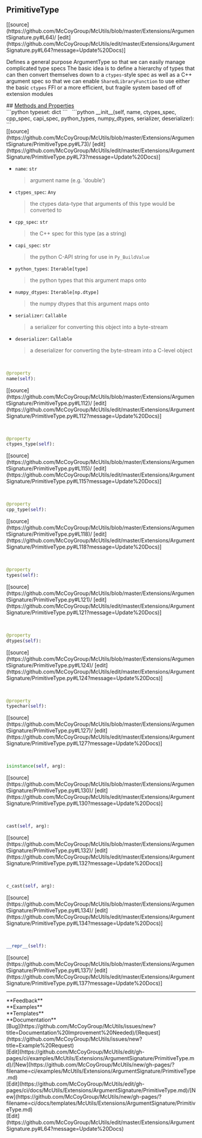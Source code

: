 ## <a id="McUtils.Extensions.ArgumentSignature.PrimitiveType">PrimitiveType</a> 

<div class="docs-source-link" markdown="1">
[[source](https://github.com/McCoyGroup/McUtils/blob/master/Extensions/ArgumentSignature.py#L64)/
[edit](https://github.com/McCoyGroup/McUtils/edit/master/Extensions/ArgumentSignature.py#L64?message=Update%20Docs)]
</div>

Defines a general purpose ArgumentType so that we can easily manage complicated type specs
The basic idea is to define a hierarchy of types that can then convert themselves down to
a `ctypes`-style spec as well as a C++ argument spec so that we can enable `SharedLibraryFunction`
to use either the basic `ctypes` FFI or a more efficient, but fragile system based off of extension modules







<div class="collapsible-section">
 <div class="collapsible-section collapsible-section-header" markdown="1">
## <a class="collapse-link" data-toggle="collapse" href="#methods" markdown="1"> Methods and Properties</a> <a class="float-right" data-toggle="collapse" href="#methods"><i class="fa fa-chevron-down"></i></a>
 </div>
 <div class="collapsible-section collapsible-section-body collapse show" id="methods" markdown="1">
 ```python
typeset: dict
```
<a id="McUtils.Extensions.ArgumentSignature.PrimitiveType.__init__" class="docs-object-method">&nbsp;</a> 
```python
__init__(self, name, ctypes_spec, cpp_spec, capi_spec, python_types, numpy_dtypes, serializer, deserializer): 
```
<div class="docs-source-link" markdown="1">
[[source](https://github.com/McCoyGroup/McUtils/blob/master/Extensions/ArgumentSignature/PrimitiveType.py#L73)/
[edit](https://github.com/McCoyGroup/McUtils/edit/master/Extensions/ArgumentSignature/PrimitiveType.py#L73?message=Update%20Docs)]
</div>

  - `name`: `str`
    > argument name (e.g. 'double')
  - `ctypes_spec`: `Any`
    > the ctypes data-type that arguments of this type would be converted to
  - `cpp_spec`: `str`
    > the C++ spec for this type (as a string)
  - `capi_spec`: `str`
    > the python C-API string for use in `Py_BuildValue`
  - `python_types`: `Iterable[type]`
    > the python types that this argument maps onto
  - `numpy_dtypes`: `Iterable[np.dtype]`
    > the numpy dtypes that this argument maps onto
  - `serializer`: `Callable`
    > a serializer for converting this object into a byte-stream
  - `deserializer`: `Callable`
    > a deserializer for converting the byte-stream into a C-level object


<a id="McUtils.Extensions.ArgumentSignature.PrimitiveType.name" class="docs-object-method">&nbsp;</a> 
```python
@property
name(self): 
```
<div class="docs-source-link" markdown="1">
[[source](https://github.com/McCoyGroup/McUtils/blob/master/Extensions/ArgumentSignature/PrimitiveType.py#L112)/
[edit](https://github.com/McCoyGroup/McUtils/edit/master/Extensions/ArgumentSignature/PrimitiveType.py#L112?message=Update%20Docs)]
</div>


<a id="McUtils.Extensions.ArgumentSignature.PrimitiveType.ctypes_type" class="docs-object-method">&nbsp;</a> 
```python
@property
ctypes_type(self): 
```
<div class="docs-source-link" markdown="1">
[[source](https://github.com/McCoyGroup/McUtils/blob/master/Extensions/ArgumentSignature/PrimitiveType.py#L115)/
[edit](https://github.com/McCoyGroup/McUtils/edit/master/Extensions/ArgumentSignature/PrimitiveType.py#L115?message=Update%20Docs)]
</div>


<a id="McUtils.Extensions.ArgumentSignature.PrimitiveType.cpp_type" class="docs-object-method">&nbsp;</a> 
```python
@property
cpp_type(self): 
```
<div class="docs-source-link" markdown="1">
[[source](https://github.com/McCoyGroup/McUtils/blob/master/Extensions/ArgumentSignature/PrimitiveType.py#L118)/
[edit](https://github.com/McCoyGroup/McUtils/edit/master/Extensions/ArgumentSignature/PrimitiveType.py#L118?message=Update%20Docs)]
</div>


<a id="McUtils.Extensions.ArgumentSignature.PrimitiveType.types" class="docs-object-method">&nbsp;</a> 
```python
@property
types(self): 
```
<div class="docs-source-link" markdown="1">
[[source](https://github.com/McCoyGroup/McUtils/blob/master/Extensions/ArgumentSignature/PrimitiveType.py#L121)/
[edit](https://github.com/McCoyGroup/McUtils/edit/master/Extensions/ArgumentSignature/PrimitiveType.py#L121?message=Update%20Docs)]
</div>


<a id="McUtils.Extensions.ArgumentSignature.PrimitiveType.dtypes" class="docs-object-method">&nbsp;</a> 
```python
@property
dtypes(self): 
```
<div class="docs-source-link" markdown="1">
[[source](https://github.com/McCoyGroup/McUtils/blob/master/Extensions/ArgumentSignature/PrimitiveType.py#L124)/
[edit](https://github.com/McCoyGroup/McUtils/edit/master/Extensions/ArgumentSignature/PrimitiveType.py#L124?message=Update%20Docs)]
</div>


<a id="McUtils.Extensions.ArgumentSignature.PrimitiveType.typechar" class="docs-object-method">&nbsp;</a> 
```python
@property
typechar(self): 
```
<div class="docs-source-link" markdown="1">
[[source](https://github.com/McCoyGroup/McUtils/blob/master/Extensions/ArgumentSignature/PrimitiveType.py#L127)/
[edit](https://github.com/McCoyGroup/McUtils/edit/master/Extensions/ArgumentSignature/PrimitiveType.py#L127?message=Update%20Docs)]
</div>


<a id="McUtils.Extensions.ArgumentSignature.PrimitiveType.isinstance" class="docs-object-method">&nbsp;</a> 
```python
isinstance(self, arg): 
```
<div class="docs-source-link" markdown="1">
[[source](https://github.com/McCoyGroup/McUtils/blob/master/Extensions/ArgumentSignature/PrimitiveType.py#L130)/
[edit](https://github.com/McCoyGroup/McUtils/edit/master/Extensions/ArgumentSignature/PrimitiveType.py#L130?message=Update%20Docs)]
</div>


<a id="McUtils.Extensions.ArgumentSignature.PrimitiveType.cast" class="docs-object-method">&nbsp;</a> 
```python
cast(self, arg): 
```
<div class="docs-source-link" markdown="1">
[[source](https://github.com/McCoyGroup/McUtils/blob/master/Extensions/ArgumentSignature/PrimitiveType.py#L132)/
[edit](https://github.com/McCoyGroup/McUtils/edit/master/Extensions/ArgumentSignature/PrimitiveType.py#L132?message=Update%20Docs)]
</div>


<a id="McUtils.Extensions.ArgumentSignature.PrimitiveType.c_cast" class="docs-object-method">&nbsp;</a> 
```python
c_cast(self, arg): 
```
<div class="docs-source-link" markdown="1">
[[source](https://github.com/McCoyGroup/McUtils/blob/master/Extensions/ArgumentSignature/PrimitiveType.py#L134)/
[edit](https://github.com/McCoyGroup/McUtils/edit/master/Extensions/ArgumentSignature/PrimitiveType.py#L134?message=Update%20Docs)]
</div>


<a id="McUtils.Extensions.ArgumentSignature.PrimitiveType.__repr__" class="docs-object-method">&nbsp;</a> 
```python
__repr__(self): 
```
<div class="docs-source-link" markdown="1">
[[source](https://github.com/McCoyGroup/McUtils/blob/master/Extensions/ArgumentSignature/PrimitiveType.py#L137)/
[edit](https://github.com/McCoyGroup/McUtils/edit/master/Extensions/ArgumentSignature/PrimitiveType.py#L137?message=Update%20Docs)]
</div>
 </div>
</div>












---


<div markdown="1" class="text-secondary">
<div class="container">
  <div class="row">
   <div class="col" markdown="1">
**Feedback**   
</div>
   <div class="col" markdown="1">
**Examples**   
</div>
   <div class="col" markdown="1">
**Templates**   
</div>
   <div class="col" markdown="1">
**Documentation**   
</div>
   <div class="col" markdown="1">
   
</div>
   <div class="col" markdown="1">
   
</div>
   <div class="col" markdown="1">
   
</div>
</div>
  <div class="row">
   <div class="col" markdown="1">
[Bug](https://github.com/McCoyGroup/McUtils/issues/new?title=Documentation%20Improvement%20Needed)/[Request](https://github.com/McCoyGroup/McUtils/issues/new?title=Example%20Request)   
</div>
   <div class="col" markdown="1">
[Edit](https://github.com/McCoyGroup/McUtils/edit/gh-pages/ci/examples/McUtils/Extensions/ArgumentSignature/PrimitiveType.md)/[New](https://github.com/McCoyGroup/McUtils/new/gh-pages/?filename=ci/examples/McUtils/Extensions/ArgumentSignature/PrimitiveType.md)   
</div>
   <div class="col" markdown="1">
[Edit](https://github.com/McCoyGroup/McUtils/edit/gh-pages/ci/docs/McUtils/Extensions/ArgumentSignature/PrimitiveType.md)/[New](https://github.com/McCoyGroup/McUtils/new/gh-pages/?filename=ci/docs/templates/McUtils/Extensions/ArgumentSignature/PrimitiveType.md)   
</div>
   <div class="col" markdown="1">
[Edit](https://github.com/McCoyGroup/McUtils/edit/master/Extensions/ArgumentSignature.py#L64?message=Update%20Docs)   
</div>
   <div class="col" markdown="1">
   
</div>
   <div class="col" markdown="1">
   
</div>
   <div class="col" markdown="1">
   
</div>
</div>
</div>
</div>